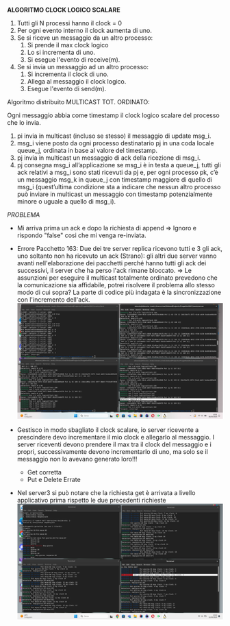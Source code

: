 **ALGORITMO CLOCK LOGICO SCALARE**
1) Tutti gli N processi hanno il clock = 0
2) Per ogni evento interno il clock aumenta di uno.
3) Se si riceve un messaggio da un altro processo:
   1) Si prende il max clock logico
   2) Lo si incrementa di uno.
   3) Si esegue l'evento di receive(m).
4) Se si invia un messaggio ad un altro processo:
   1) Si incrementa il clock di uno.
   2) Allega al messaggio il clock logico.
   3) Esegue l'evento di send(m).

Algoritmo distribuito MULTICAST TOT. ORDINATO:

Ogni messaggio abbia come timestamp il clock logico scalare del processo che lo invia.
1. pi invia in multicast (incluso se stesso) il messaggio di update msg_i.
2. msg_i viene posto da ogni processo destinatario pj in una coda locale queue_j, ordinata in base al valore del timestamp.
3. pj invia in multicast un messaggio di ack della ricezione di msg_i.
4. pj consegna msg_i all’applicazione se msg_i è in testa a queue_j, tutti gli ack relativi a msg_i sono stati ricevuti
da pj e, per ogni processo pk, c’è un messaggio msg_k in queue_j con timestamp maggiore di quello di msg_i
(quest’ultima condizione sta a indicare che nessun altro processo può inviare in multicast un messaggio con
timestamp potenzialmente minore o uguale a quello di msg_i).

*PROBLEMA*
- Mi arriva prima un ack e dopo la richiesta di append => Ignoro e rispondo "false" cosi che mi venga re-inviata.
- Errore Pacchetto 163: Due dei tre server replica ricevono tutti e 3 gli ack, uno soltanto non ha ricevuto un ack (Strano): gli altri due server vanno avanti nell'elaborazione dei pacchetti perché hanno tutti gli ack dei successivi, il server che ha perso l'ack rimane bloccato. => Le assunzioni per eseguire il multicast totalmente ordinato prevedono che la comunicazione sia affidabile, potrei risolvere il problema allo stesso modo di cui sopra? La parte di codice più indagata è la sincronizzazione con l'incremento dell'ack.
![img.png](resources/img.png) 

- Gestisco in modo sbagliato il clock scalare, io server ricevente a prescindere devo incrementare il mio clock e allegarlo al messaggio. 
I server riceventi devono prendere il max tra il clock del messaggio e i propri, successivamente devono incrementarlo di uno, ma solo se il messaggio non lo avevano generato loro!!! 
   - Get corretta
   - Put e Delete Errate
     

- Nel server3 si può notare che la richiesta get è arrivata a livello applicativo prima rispetto le due precedenti richieste
![img_1.png](resources/img_1.png)

